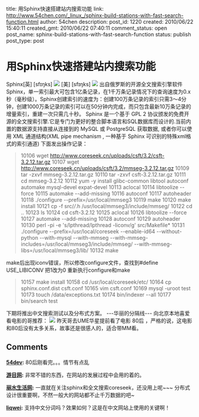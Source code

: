 title: 用Sphinx快速搭建站内搜索功能
link: http://www.54chen.com/_linux_/sphinx-build-stations-with-fast-search-function.html
author: 54chen
description: 
post_id: 1220
created: 2010/06/22 15:40:11
created_gmt: 2010/06/22 07:40:11
comment_status: open
post_name: sphinx-build-stations-with-fast-search-function
status: publish
post_type: post

# 用Sphinx快速搭建站内搜索功能

Sphinx[英] [sfɪŋks] ![](http://www.iciba.com/images/orange_result/sound.gif) [美] [sfɪŋks] ![](http://www.iciba.com/images/orange_result/sound.gif) 出自俄罗斯的开源全文搜索引擎软件Sphinx，单一索引最大可包含1亿条记录，在1千万条记录情况下的查询速度为0.x秒（毫秒级）。Sphinx创建索引的速度为：创建100万条记录的索引只需3～4分钟，创建1000万条记录的索引可以在50分钟内完成，而只包含最新10万条记录的增量索引，重建一次只需几十秒。 Sphinx 是一个基于 GPL 2 协议颁发的免费开源的全文搜索引擎.它是专门为更好的整合脚本语言和SQL数据库而设计的.当前内置的数据源支持直接从连接到的 MySQL 或 PostgreSQL 获取数据, 或者你可以使用 XML 通道结构(XML pipe mechanism , 一种基于 Sphinx 可识别的特殊xml格式的索引通道) 下面发出操作记录： 

> 10106 wget http://www.coreseek.cn/uploads/csft/3.2/csft-3.2.12.tar.gz 10107 wget http://www.coreseek.cn/uploads/csft/3.2/mmseg-3.2.12.tar.gz 10109 tar -zxvf mmseg-3.2.12.tar.gz 10110 tar -zxvf csft-3.2.12.tar.gz 10111 cd mmseg-3.2.12 10112 yum -y install glibc-common libtool autoconf automake mysql-devel expat-devel 10113 aclocal 10114 libtoolize --force 10115 automake --add-missing 10116 autoconf 10117 autoheader 10118 ./configure --prefix=/usr/local/mmseg3 10119 make 10120 make install 10121 cp -f src/*/*.h /usr/local/mmseg3/include/mmseg/ 10122 cd .. 10123 ls 10124 cd csft-3.2.12 10125 aclocal 10126 libtoolize --force 10127 automake --add-missing 10128 autoconf 10129 autoheader 10130 perl -pi -e 's/lpthread/lpthread -liconv/g' src/Makefile* 10131 ./configure --prefix=/usr/local/coreseek --enable-id64 --without-python --with-mysql --with-mmseg --with-mmseg-includes=/usr/local/mmseg3/include/mmseg/ --with-mmseg-libs=/usr/local/mmseg3/lib/ 10132 make

make后出现iconv错误，所以修改configure文件，查找到#define USE_LIBICONV 把1改为0 重新执行configure和make 

> 10157 make install 10158 cd /usr/local/coreseek/etc/ 10164 cp sphinx.conf.dist csft.conf 10165 vim csft.conf 10169 mysql -uroot test 10173 touch /data/exceptions.txt 10174 bin/indexer --all 10177 bin/search test

下期将推出中文搜索测试以及分布式方案。 \---华丽的分隔线--- 向北京本地喜爱看电影的哥推荐： ![](http://img03.taobaocdn.com/imgextra/i3/T1tXFEXlFoXXbiWc79_073023.jpg) 昨天哥去UME华星提前看了电影 80后 ，严格的说，这电影和80后没有太多关系，故事还是很感人的，适合带MM看。

## Comments

**[54dev](#13406 "2011-03-11 17:24:46"):** 80后刚看完。。。情节有点乱

**[游目网](#12463 "2010-06-25 12:24:50"):** 非常不错的东西，在网站的发展过程中会用的着的。

**[丽水生活网](#12466 "2010-06-28 12:45:38"):** 一直就在关注sphinx和全文搜索coreseek，还没用上呢~~~ 分布式设计很重要啊，不然一般大的网站都不止千万数据的吧~

**[liqwei](#12511 "2010-07-15 12:01:10"):** 支持中文分词吗？效果如何？这是在中文网站上使用的关键啊！


